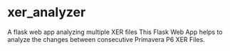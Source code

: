 # xer_analyzer
A flask web app analyzing multiple XER files
This Flask Web App helps to analyze the changes between consecutive Primavera P6 XER Files.
